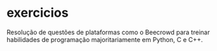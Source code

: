 # exercicios
 
Resolução de questões de plataformas como o Beecrowd para treinar habilidades de programação majoritariamente em Python, C e C++.